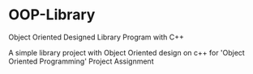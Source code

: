 # OOP-Library
Object Oriented Designed Library Program with C++


A simple library project with Object Oriented design on c++ for 'Object Oriented Programming' Project Assignment 
